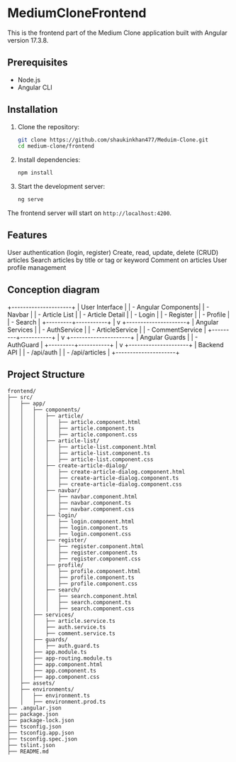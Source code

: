# MediumCloneFrontend

This is the frontend part of the Medium Clone application built with Angular version 17.3.8.

## Prerequisites

- Node.js
- Angular CLI

## Installation

1. Clone the repository:

    ```bash
    git clone https://github.com/shaukinkhan477/Meduim-Clone.git
    cd medium-clone/frontend
    ```

2. Install dependencies:

    ```bash
    npm install
    ```

3. Start the development server:

    ```bash
    ng serve
    ```

The frontend server will start on `http://localhost:4200`.

## Features

User authentication (login, register)
Create, read, update, delete (CRUD) articles
Search articles by title or tag or keyword
Comment on articles
User profile management

## Conception diagram
+---------------------+
|  User Interface     |
|  - Angular Components|
|    - Navbar          |
|    - Article List    |
|    - Article Detail  |
|    - Login           |
|    - Register        |
|    - Profile         |
|    - Search          |
+---------+-----------+
          |
          v
+---------------------+
|    Angular Services |
|  - AuthService      |
|  - ArticleService   |
|  - CommentService   |
+---------+-----------+
          |
          v
+---------------------+
|     Angular Guards  |
|  - AuthGuard        |
+---------+-----------+
          |
          v
+---------------------+
|    Backend API      |
|  - /api/auth        |
|  - /api/articles    |
+---------------------+


## Project Structure

```plaintext
frontend/
├── src/
│   ├── app/
│   │   ├── components/
│   │   │   ├── article/
│   │   │   │   ├── article.component.html
│   │   │   │   ├── article.component.ts
│   │   │   │   ├── article.component.css
│   │   │   ├── article-list/
│   │   │   │   ├── article-list.component.html
│   │   │   │   ├── article-list.component.ts
│   │   │   │   ├── article-list.component.css
│   │   │   ├── create-article-dialog/
│   │   │   │   ├── create-article-dialog.component.html
│   │   │   │   ├── create-article-dialog.component.ts
│   │   │   │   ├── create-article-dialog.component.css
│   │   │   ├── navbar/
│   │   │   │   ├── navbar.component.html
│   │   │   │   ├── navbar.component.ts
│   │   │   │   ├── navbar.component.css
│   │   │   ├── login/
│   │   │   │   ├── login.component.html
│   │   │   │   ├── login.component.ts
│   │   │   │   ├── login.component.css
│   │   │   ├── register/
│   │   │   │   ├── register.component.html
│   │   │   │   ├── register.component.ts
│   │   │   │   ├── register.component.css
│   │   │   ├── profile/
│   │   │   │   ├── profile.component.html
│   │   │   │   ├── profile.component.ts
│   │   │   │   ├── profile.component.css
│   │   │   ├── search/
│   │   │   │   ├── search.component.html
│   │   │   │   ├── search.component.ts
│   │   │   │   ├── search.component.css
│   │   ├── services/
│   │   │   ├── article.service.ts
│   │   │   ├── auth.service.ts
│   │   │   ├── comment.service.ts
│   │   ├── guards/
│   │   │   ├── auth.guard.ts
│   │   ├── app.module.ts
│   │   ├── app-routing.module.ts
│   │   ├── app.component.html
│   │   ├── app.component.ts
│   │   ├── app.component.css
│   ├── assets/
│   ├── environments/
│   │   ├── environment.ts
│   │   ├── environment.prod.ts
├── .angular.json
├── package.json
├── package-lock.json
├── tsconfig.json
├── tsconfig.app.json
├── tsconfig.spec.json
├── tslint.json
├── README.md
